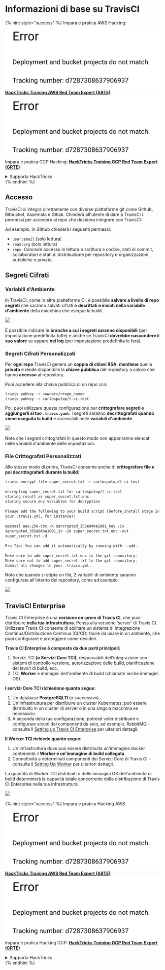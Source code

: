 # Informazioni di base su TravisCI

{% hint style="success" %}
Impara e pratica AWS Hacking:<img src="../../.gitbook/assets/image (1) (1).png" alt="" data-size="line">[**HackTricks Training AWS Red Team Expert (ARTE)**](https://training.hacktricks.xyz/courses/arte)<img src="../../.gitbook/assets/image (1) (1).png" alt="" data-size="line">\
Impara e pratica GCP Hacking: <img src="../../.gitbook/assets/image (2).png" alt="" data-size="line">[**HackTricks Training GCP Red Team Expert (GRTE)**<img src="../../.gitbook/assets/image (2).png" alt="" data-size="line">](https://training.hacktricks.xyz/courses/grte)

<details>

<summary>Supporta HackTricks</summary>

* Controlla i [**piani di abbonamento**](https://github.com/sponsors/carlospolop)!
* **Unisciti al** 💬 [**gruppo Discord**](https://discord.gg/hRep4RUj7f) o al [**gruppo telegram**](https://t.me/peass) o **seguici** su **Twitter** 🐦 [**@hacktricks\_live**](https://twitter.com/hacktricks\_live)**.**
* **Condividi trucchi di hacking inviando PR ai** [**HackTricks**](https://github.com/carlospolop/hacktricks) e [**HackTricks Cloud**](https://github.com/carlospolop/hacktricks-cloud) repos su github.

</details>
{% endhint %}

## Accesso

TravisCI si integra direttamente con diverse piattaforme git come Github, Bitbucket, Assembla e Gitlab. Chiederà all'utente di dare a TravisCI i permessi per accedere ai repo che desidera integrare con TravisCI.

Ad esempio, in Github chiederà i seguenti permessi:

* `user:email` (solo lettura)
* `read:org` (solo lettura)
* `repo`: Concede accesso in lettura e scrittura a codice, stati di commit, collaboratori e stati di distribuzione per repository e organizzazioni pubbliche e private.

## Segreti Cifrati

### Variabili d'Ambiente

In TravisCI, come in altre piattaforme CI, è possibile **salvare a livello di repo segreti** che saranno salvati cifrati e **decrittati e inviati nella variabile d'ambiente** della macchina che esegue la build.

![](<../../.gitbook/assets/image (203).png>)

È possibile indicare le **branche a cui i segreti saranno disponibili** (per impostazione predefinita tutte) e anche se TravisCI **dovrebbe nascondere il suo valore** se appare **nei log** (per impostazione predefinita lo farà).

### Segreti Cifrati Personalizzati

Per **ogni repo** TravisCI genera un **coppia di chiavi RSA**, **mantiene** quella **privata** e rende disponibile la **chiave pubblica** del repository a coloro che hanno **accesso** al repository.

Puoi accedere alla chiave pubblica di un repo con:
```
travis pubkey -r <owner>/<repo_name>
travis pubkey -r carlospolop/t-ci-test
```
Poi, puoi utilizzare questa configurazione per **crittografare segreti e aggiungerli al tuo `.travis.yaml`**. I segreti saranno **decrittografati quando viene eseguita la build** e accessibili nelle **variabili d'ambiente**.

![](<../../.gitbook/assets/image (139).png>)

Nota che i segreti crittografati in questo modo non appariranno elencati nelle variabili d'ambiente delle impostazioni.

### File Crittografati Personalizzati

Allo stesso modo di prima, TravisCI consente anche di **crittografare file e poi decrittografarli durante la build**:
```
travis encrypt-file super_secret.txt -r carlospolop/t-ci-test

encrypting super_secret.txt for carlospolop/t-ci-test
storing result as super_secret.txt.enc
storing secure env variables for decryption

Please add the following to your build script (before_install stage in your .travis.yml, for instance):

openssl aes-256-cbc -K $encrypted_355e94ba1091_key -iv $encrypted_355e94ba1091_iv -in super_secret.txt.enc -out super_secret.txt -d

Pro Tip: You can add it automatically by running with --add.

Make sure to add super_secret.txt.enc to the git repository.
Make sure not to add super_secret.txt to the git repository.
Commit all changes to your .travis.yml.
```
Nota che quando si cripta un file, 2 variabili di ambiente saranno configurate all'interno del repository, come ad esempio:

![](<../../.gitbook/assets/image (170).png>)

## TravisCI Enterprise

Travis CI Enterprise è una **versione on-prem di Travis CI**, che puoi distribuire **nella tua infrastruttura**. Pensa alla versione ‘server’ di Travis CI. Utilizzare Travis CI consente di abilitare un sistema di Integrazione Continua/Distribuzione Continua (CI/CD) facile da usare in un ambiente, che puoi configurare e proteggere come desideri.

**Travis CI Enterprise è composto da due parti principali:**

1. Servizi TCI **(o Servizi Core TCI)**, responsabili dell'integrazione con i sistemi di controllo versione, autorizzazione delle build, pianificazione dei lavori di build, ecc.
2. TCI **Worker** e immagini dell'ambiente di build (chiamate anche immagini OS).

**I servizi Core TCI richiedono quanto segue:**

1. Un database **PostgreSQL11** (o successivo).
2. Un'infrastruttura per distribuire un cluster Kubernetes; può essere distribuito in un cluster di server o in una singola macchina se necessario.
3. A seconda della tua configurazione, potresti voler distribuire e configurare alcuni dei componenti da solo, ad esempio, RabbitMQ - consulta il [Setting up Travis CI Enterprise](https://docs.travis-ci.com/user/enterprise/tcie-3.x-setting-up-travis-ci-enterprise/) per ulteriori dettagli.

**Il Worker TCI richiede quanto segue:**

1. Un'infrastruttura dove può essere distribuita un'immagine docker contenente il **Worker e un'immagine di build collegata**.
2. Connettività a determinati componenti dei Servizi Core di Travis CI - consulta il [Setting Up Worker](https://docs.travis-ci.com/user/enterprise/setting-up-worker/) per ulteriori dettagli.

La quantità di Worker TCI distribuiti e delle immagini OS dell'ambiente di build determinerà la capacità totale concorrente della distribuzione di Travis CI Enterprise nella tua infrastruttura.

![](<../../.gitbook/assets/image (199).png>)

{% hint style="success" %}
Impara e pratica Hacking AWS:<img src="../../.gitbook/assets/image (1) (1).png" alt="" data-size="line">[**HackTricks Training AWS Red Team Expert (ARTE)**](https://training.hacktricks.xyz/courses/arte)<img src="../../.gitbook/assets/image (1) (1).png" alt="" data-size="line">\
Impara e pratica Hacking GCP: <img src="../../.gitbook/assets/image (2).png" alt="" data-size="line">[**HackTricks Training GCP Red Team Expert (GRTE)**<img src="../../.gitbook/assets/image (2).png" alt="" data-size="line">](https://training.hacktricks.xyz/courses/grte)

<details>

<summary>Supporta HackTricks</summary>

* Controlla i [**piani di abbonamento**](https://github.com/sponsors/carlospolop)!
* **Unisciti al** 💬 [**gruppo Discord**](https://discord.gg/hRep4RUj7f) o al [**gruppo telegram**](https://t.me/peass) o **seguici** su **Twitter** 🐦 [**@hacktricks\_live**](https://twitter.com/hacktricks\_live)**.**
* **Condividi trucchi di hacking inviando PR ai** [**HackTricks**](https://github.com/carlospolop/hacktricks) e [**HackTricks Cloud**](https://github.com/carlospolop/hacktricks-cloud) repository github.

</details>
{% endhint %}

